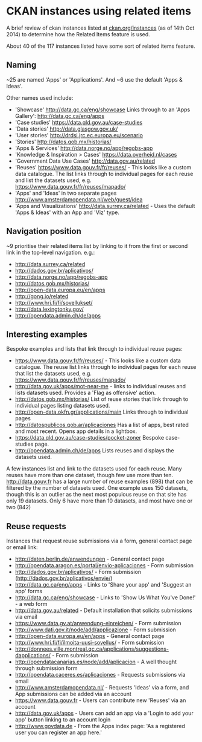 # CKAN instances using related items

A brief review of ckan instances listed at [ckan.org/instances](http://ckan.org/instances/) (as of 14th Oct 2014) to determine how the Related Items feature is used.

About 40 of the 117 instances listed have some sort of related items feature.

## Naming
~25 are named 'Apps' or 'Applications'. And ~6 use the default 'Apps & Ideas'.

Other names used include:
* 'Showcase'
    http://data.gc.ca/eng/showcase Links through to an 'Apps Gallery':
    http://data.gc.ca/eng/apps
* 'Case studies'
    https://data.qld.gov.au/case-studies
* 'Data stories'
    http://data.glasgow.gov.uk/
* 'User stories'
    http://drdsi.jrc.ec.europa.eu/scenario
* 'Stories'
    http://datos.gob.mx/historias/
* 'Apps & Services'
    http://data.norge.no/app/regobs-app
* 'Knowledge & Inspiration > Cases'
    https://data.overheid.nl/cases
* 'Government Data Use Cases'
    http://data.gov.au/related
* 'Reuses'
    https://www.data.gouv.fr/fr/reuses/ - This looks like a custom data catalogue. The list links through to individual pages for each reuse and list the datasets used, e.g. https://www.data.gouv.fr/fr/reuses/mapado/
* 'Apps' and 'Ideas' in two separate pages
    http://www.amsterdamopendata.nl/web/guest/idea
* 'Apps and Visualizations'
    http://data.surrey.ca/related - Uses the default 'Apps & Ideas' with an App and 'Viz' type.

## Navigation position
~9 prioritise their related items list by linking to it from the first or second link in the top-level navigation. e.g.:
* http://data.surrey.ca/related
* http://dados.gov.br/aplicativos/
* http://data.norge.no/app/regobs-app
* http://datos.gob.mx/historias/
* http://open-data.europa.eu/en/apps
* http://gong.io/related
* http://www.hri.fi/fi/sovellukset/
* http://data.lexingtonky.gov/
* http://opendata.admin.ch/de/apps

## Interesting examples
Bespoke examples and lists that link through to individual reuse pages:
* https://www.data.gouv.fr/fr/reuses/ - This looks like a custom data catalogue. The reuse list links through to individual pages for each reuse that list the datasets used, e.g. https://www.data.gouv.fr/fr/reuses/mapado/
* http://data.gov.uk/apps/mot-near-me - links to individual reuses and lists datasets used. Provides a 'Flag as offensive' action.
* http://datos.gob.mx/historias/ List of reuse stories that link through to individual pages listing datasets used.
* http://open-data.okfn.gr/applications/main Links through to individual pages
* http://datospublicos.gob.ar/aplicaciones Has a list of apps, best rated and most recent. Opens app details in a lightbox.
* https://data.qld.gov.au/case-studies/pocket-zoner Bespoke case-studies page.
* http://opendata.admin.ch/de/apps Lists reuses and displays the datasets used.

A few instances list and link to the datasets used for each reuse. Many reuses have more than one dataset, though few use more than ten. http://data.gouv.fr has a large number of reuse examples (898) that can be filtered by the number of datasets used. One example uses 150 datasets, though this is an outlier as the next most populous reuse on that site has only 19 datasets. Only 6 have more than 10 datasets, and most have one or two (842)

## Reuse requests
Instances that request reuse submissions via a form, general contact page or email link:
* http://daten.berlin.de/anwendungen - General contact page
* http://opendata.aragon.es/portal/envio-aplicaciones - Form submission
* http://dados.gov.br/aplicativos/ - Form submission (http://dados.gov.br/aplicativos/envie/)
* http://data.gc.ca/eng/apps - Links to 'Share your app' and 'Suggest an app' forms
* http://data.gc.ca/eng/showcase - Links to 'Show Us What You've Done!' - a web form
* http://data.gov.au/related - Default installation that solicits submissions via email
* https://www.data.gv.at/anwendung-einreichen/ - Form submission
* http://www.dati.gov.it/node/add/applicazione - Form submission
* http://open-data.europa.eu/en/apps - General contact page
* http://www.hri.fi/fi/ilmoita-uusi-sovellus/ - Form submission
* http://donnees.ville.montreal.qc.ca/applications/suggestions-dapplications/ - Form submission
* http://opendatacanarias.es/node/add/aplicacion - A well thought through submission form
* http://opendata.caceres.es/aplicaciones - Requests submissions via email
* http://www.amsterdamopendata.nl/ - Requests 'Ideas' via a form, and App submissions can be added via an account
* https://www.data.gouv.fr - Users can contribute new 'Reuses' via an account
* http://data.gov.uk/apps - Users can add an app via a 'Login to add your app' button linking to an account login
* http://www.govdata.de - From the Apps index page: 'As a registered user you can register an app here.'
